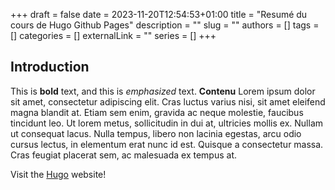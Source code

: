 +++ 
draft = false
date = 2023-11-20T12:54:53+01:00
title = "Resumé du cours de Hugo Github Pages"
description = ""
slug = ""
authors = []
tags = []
categories = []
externalLink = ""
series = []
+++

## Introduction

This is **bold** text, and this is *emphasized* text.
**Contenu**
Lorem ipsum dolor sit amet, consectetur adipiscing elit. Cras luctus varius nisi, sit amet eleifend magna blandit at. Etiam sem enim, gravida ac neque molestie, faucibus tincidunt leo. Ut lorem metus, sollicitudin in dui at, ultricies mollis ex. Nullam ut consequat lacus. Nulla tempus, libero non lacinia egestas, arcu odio cursus lectus, in elementum erat nunc id est. Quisque a consectetur massa. Cras feugiat placerat sem, ac malesuada ex tempus at.


Visit the [Hugo](https://gohugo.io) website!

